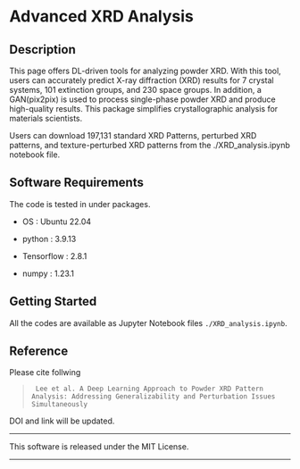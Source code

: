# Advanced XRD Analysis

## Description

This page offers DL-driven tools for analyzing powder XRD. With this tool, users can accurately predict X-ray diffraction (XRD) results for 7 crystal systems, 101 extinction groups, and 230 space groups. In addition, a GAN(pix2pix) is used to process single-phase powder XRD and produce high-quality results. This package simplifies crystallographic analysis for materials scientists.

Users can download 197,131 standard XRD Patterns, perturbed XRD patterns, and texture-perturbed XRD patterns from the ./XRD_analysis.ipynb notebook file.
 

## Software Requirements

The code is tested in under packages.

* OS : Ubuntu 22.04

* python : 3.9.13

* Tensorflow : 2.8.1

* numpy : 1.23.1


## Getting Started
All the codes are available as Jupyter Notebook files  `./XRD_analysis.ipynb`.

## Reference
Please cite follwing
>      Lee et al. A Deep Learning Approach to Powder XRD Pattern Analysis: Addressing Generalizability and Perturbation Issues Simultaneously

DOI and link will be updated.


***
This software is released under the MIT License.
***
